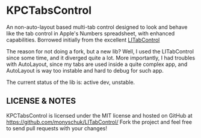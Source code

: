 KPCTabsControl
==============

An non-auto-layout based multi-tab control designed to look and behave like the tab control in Apple's Numbers spreadsheet, with enhanced capabilities. Borrowed initially from the excellent [LITabControl](https://github.com/monyschuk/LITabControl)

The reason for not doing a fork, but a new lib? Well, I used the LITabControl since some time, and it diverged quite a lot. More importantly, I had troubles with AutoLayout, since my tabs are used inside a quite complex app, and AutoLayout is way too instable and hard to debug for such app.

The current status of the lib is: active dev, unstable.


LICENSE & NOTES
---------------

KPCTabsControl is licensed under the MIT license and hosted on GitHub at https://github.com/monyschuk/LITabControl/ Fork the project and feel free to send pull requests with your changes!


